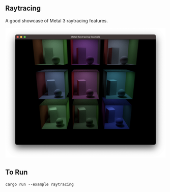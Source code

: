 ## Raytracing

A good showcase of Metal 3 raytracing features. 

![Screenshot of the final render](./screenshot.png)

## To Run

```
cargo run --example raytracing
```
